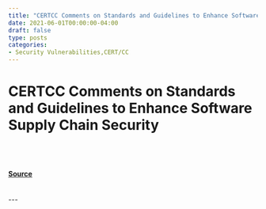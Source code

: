 ```yaml
---
title: "CERTCC Comments on Standards and Guidelines to Enhance Software Supply Chain Security"
date: 2021-06-01T00:00:00-04:00
draft: false
type: posts
categories: 
- Security Vulnerabilities,CERT/CC
---
```

# CERTCC Comments on Standards and Guidelines to Enhance Software Supply Chain Security

<br/>

<br/>


#### [Source](https://insights.sei.cmu.edu/blog/certcc-comments-on-standards-and-guidelines-to-enhance-software-supply-chain-security/)

<br/>
---
